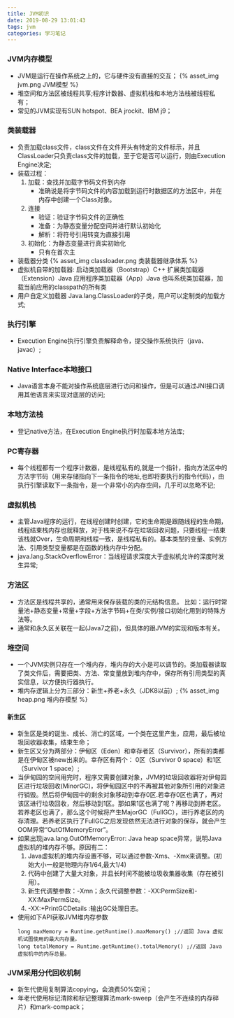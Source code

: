 ```yaml
---
title: JVM初识
date: 2019-08-29 13:01:43
tags: jvm
categories: 学习笔记
---
```

### JVM内存模型
- JVM是运行在操作系统之上的，它与硬件没有直接的交互；
{% asset_img jvm.png JVM模型 %}
- 堆空间和方法区被线程共享;程序计数器、虚拟机栈和本地方法栈被线程私有；
- 常见的JVM实现有SUN hotspot、BEA jrockit、IBM j9；

### 类装载器
- 负责加载class文件，class文件在文件开头有特定的文件标示，并且ClassLoader只负责class文件的加载，至于它是否可以运行，则由Execution Engine决定;
- 装载过程：
	1. 加载：查找并加载字节码文件到内存
		- 准确说是将字节码文件的内容加载到运行时数据区的方法区中，并在内存中创建一个Class对象。
	2. 连接
		- 验证：验证字节码文件的正确性
		- 准备：为静态变量分配空间并进行默认初始化
		- 解析：将符号引用转变为直接引用
	3. 初始化：为静态变量进行真实初始化
		- 只有在首次主
- 装载器分类
{% asset_img classloader.png 类装载器继承体系 %}
- 虚拟机自带的加载器:
	启动类加载器（Bootstrap）C++
	扩展类加载器（Extension）Java
	应用程序类加载器（App）Java
	也叫系统类加载器，加载当前应用的classpath的所有类
- 用户自定义加载器  Java.lang.ClassLoader的子类，用户可以定制类的加载方式;

### 执行引擎
- Execution Engine执行引擎负责解释命令，提交操作系统执行（java、javac）;

### Native Interface本地接口
- Java语言本身不能对操作系统底层进行访问和操作，但是可以通过JNI接口调用其他语言来实现对底层的访问;

### 本地方法栈
- 登记native方法，在Execution Engine执行时加载本地方法库;

### PC寄存器
- 每个线程都有一个程序计数器，是线程私有的,就是一个指针，指向方法区中的方法字节码（用来存储指向下一条指令的地址,也即将要执行的指令代码），由执行引擎读取下一条指令，是一个非常小的内存空间，几乎可以忽略不记;

### 虚拟机栈
- 主管Java程序的运行，在线程创建时创建，它的生命期是跟随线程的生命期，线程结束栈内存也就释放，对于栈来说不存在垃圾回收问题，只要线程一结束该栈就Over，生命周期和线程一致，是线程私有的。基本类型的变量、实例方法、引用类型变量都是在函数的栈内存中分配。
- java.lang.StackOverflowError：当线程请求深度大于虚拟机允许的深度时发生异常;

### 方法区
- 方法区是线程共享的，通常用来保存装载的类的元结构信息。
比如：运行时常量池+静态变量+常量+字段+方法字节码+在类/实例/接口初始化用到的特殊方法等。
- 通常和永久区关联在一起(Java7之前)，但具体的跟JVM的实现和版本有关。

### 堆空间
- 一个JVM实例只存在一个堆内存，堆内存的大小是可以调节的。类加载器读取了类文件后，需要把类、方法、常变量放到堆内存中，保存所有引用类型的真实信息，以方便执行器执行。
- 堆内存逻辑上分为三部分：新生+养老+永久（JDK8以前）;
{% asset_img heap.png 堆内存模型 %}
#### 新生区
- 新生区是类的诞生、成长、消亡的区域，一个类在这里产生，应用，最后被垃圾回收器收集，结束生命；
- 新生区又分为两部分：伊甸区（Eden）和幸存者区（Survivor），所有的类都是在伊甸区被new出来的。幸存区有两个： 0区（Survivor 0 space）和1区（Survivor 1 space）;
- 当伊甸园的空间用完时，程序又需要创建对象，JVM的垃圾回收器将对伊甸园区进行垃圾回收(MinorGC)，将伊甸园区中的不再被其他对象所引用的对象进行销毁。然后将伊甸园中的剩余对象移动到幸存0区.若幸存0区也满了，再对该区进行垃圾回收，然后移动到1区。那如果1区也满了呢？再移动到养老区。若养老区也满了，那么这个时候将产生MajorGC（FullGC），进行养老区的内存清理。若养老区执行了FullGC之后发现依然无法进行对象的保存，就会产生OOM异常“OutOfMemoryError”。
- 如果出现java.lang.OutOfMemoryError: Java heap space异常，说明Java虚拟机的堆内存不够。原因有二：
	1. Java虚拟机的堆内存设置不够，可以通过参数-Xms、-Xmx来调整。(初始大小一般是物理内存1/64,最大1/4)
	2. 代码中创建了大量大对象，并且长时间不能被垃圾收集器收集（存在被引用）。
	3. 新生代调整参数：-Xmn；永久代调整参数：-XX:PermSize和-XX:MaxPermSize。
	4. -XX:+PrintGCDetails  :输出GC处理日志。
- 使用如下API获取JVM堆内存参数
	```
	long maxMemory = Runtime.getRuntime().maxMemory() ;//返回 Java 虚拟机试图使用的最大内存量。
	long totalMemory = Runtime.getRuntime().totalMemory() ;//返回 Java 虚拟机中的内存总量。
	```
### JVM采用分代回收机制
- 新生代使用复制算法copying，会浪费50%空间；
- 年老代使用标记清除和标记整理算法mark-sweep（会产生不连续的内存碎片）和mark-compack；


